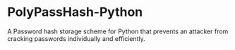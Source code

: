 PolyPassHash-Python
===================

A Password hash storage scheme for Python that prevents an attacker from cracking passwords individually and efficiently.
